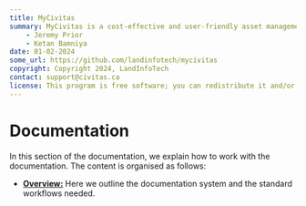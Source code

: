 ```yaml
---
title: MyCivitas
summary: MyCivitas is a cost-effective and user-friendly asset management platform designed specifically for small communities. This comprehensive solution offers an all-inclusive and easy-to-use platform, empowering users to efficiently record and manage their assets within a powerful information system. With MyCivitas, communities can streamline their asset management processes, ensuring a seamless and effective approach to organising and overseeing their valuable resources.
    - Jeremy Prior
    - Ketan Bamniya
date: 01-02-2024
some_url: https://github.com/landinfotech/mycivitas
copyright: Copyright 2024, LandInfoTech
contact: support@civitas.ca
license: This program is free software; you can redistribute it and/or modify it under the terms of the GNU Affero General Public License as published by the Free Software Foundation; either version 3 of the License, or (at your option) any later version.
---
```



# Documentation

In this section of the documentation, we explain how to work with the documentation. The content is organised as follows:

* **[Overview:](./overview.md)** Here we outline the documentation system and the standard workflows needed.
